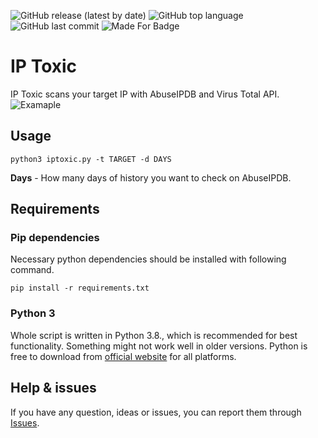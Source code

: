 ![GitHub release (latest by date)](https://img.shields.io/github/v/release/cyb3rd3s/IPToxic?style=for-the-badge) ![GitHub top language](https://img.shields.io/github/languages/top/cyb3rd3s/IPToxic?style=for-the-badge) ![GitHub last commit](https://img.shields.io/github/last-commit/cyb3rd3s/IPToxic?style=for-the-badge) ![Made For Badge](https://img.shields.io/badge/Made%20for-SOC%20analyst-success?style=for-the-badge)
# IP Toxic
IP Toxic scans your target IP with AbuseIPDB and Virus Total API.
![Examaple](https://github.com/cyb3rd3s/cyb3rd3s/blob/main/iptoxic.png)
## Usage
```
python3 iptoxic.py -t TARGET -d DAYS
```
**Days** - How many days of history you want to check on AbuseIPDB.

## Requirements
### Pip dependencies
Necessary python dependencies should be installed with following command.
```
pip install -r requirements.txt
```
### Python 3
Whole script is written in Python 3.8., which is recommended for best functionality. Something might not work well in older versions. Python is free to download from [official website](https://www.python.org/downloads/) for all platforms.

## Help & issues
If you have any question, ideas or issues, you can report them through [Issues](https://github.com/cyb3rd3s/IPToxic/issues).
